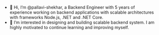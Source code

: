 - 👋 Hi, I’m @pallavi-shekhar, a Backend Engineer with 5 years of experience working on backend applications with scalable architectures with frameworks Node.js, .NET and .NET Core.
- 👀 I’m interested in designing and building scalable backend system. I am highly motivated to continue learning and improving myself.
